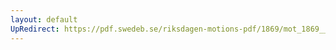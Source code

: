 ```yaml
---
layout: default
UpRedirect: https://pdf.swedeb.se/riksdagen-motions-pdf/1869/mot_1869__ak__00335/mot_1869__ak__00335_001.pdf
---
```

